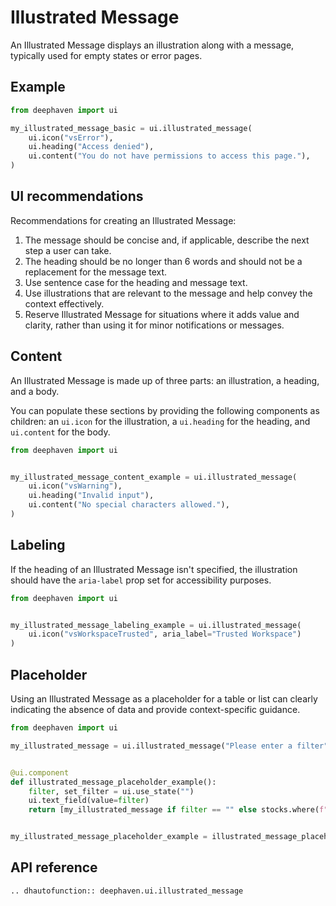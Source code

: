 # Illustrated Message

An Illustrated Message displays an illustration along with a message, typically used for empty states or error pages.


## Example

```python
from deephaven import ui

my_illustrated_message_basic = ui.illustrated_message(
    ui.icon("vsError"),
    ui.heading("Access denied"),
    ui.content("You do not have permissions to access this page."),
)
```

## UI recommendations

Recommendations for creating an Illustrated Message:

1. The message should be concise and, if applicable, describe the next step a user can take.
2. The heading should be no longer than 6 words and should not be a replacement for the message text.
2. Use sentence case for the heading and message text.
3. Use illustrations that are relevant to the message and help convey the context effectively.
4. Reserve Illustrated Message for situations where it adds value and clarity, rather than using it for minor notifications or messages.

## Content

An Illustrated Message is made up of three parts: an illustration, a heading, and a body. 

You can populate these sections by providing the following components as children: an `ui.icon` for the illustration, a `ui.heading` for the heading, and `ui.content` for the body.

```python
from deephaven import ui


my_illustrated_message_content_example = ui.illustrated_message(
    ui.icon("vsWarning"),
    ui.heading("Invalid input"),
    ui.content("No special characters allowed."),
)
```

## Labeling

If the heading of an Illustrated Message isn't specified, the illustration should have the `aria-label` prop set for accessibility purposes.

```python
from deephaven import ui


my_illustrated_message_labeling_example = ui.illustrated_message(
    ui.icon("vsWorkspaceTrusted", aria_label="Trusted Workspace")
)
```

## Placeholder

Using an Illustrated Message as a placeholder for a table or list can clearly indicating the absence of data and provide context-specific guidance.

```python
from deephaven import ui

my_illustrated_message = ui.illustrated_message("Please enter a filter")


@ui.component
def illustrated_message_placeholder_example():
    filter, set_filter = ui.use_state("")
    ui.text_field(value=filter)
    return [my_illustrated_message if filter == "" else stocks.where(f"sym=`{filter}`")]


my_illustrated_message_placeholder_example = illustrated_message_placeholder_example()
```


## API reference

```{eval-rst}
.. dhautofunction:: deephaven.ui.illustrated_message
```
